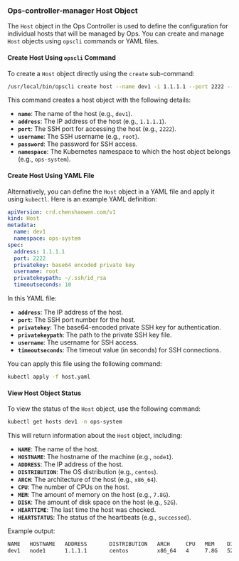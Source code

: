 ### **Ops-controller-manager Host Object**

The `Host` object in the Ops Controller is used to define the configuration for individual hosts that will be managed by Ops. You can create and manage `Host` objects using `opscli` commands or YAML files.

#### **Create Host Using `opscli` Command**

To create a `Host` object directly using the `create` sub-command:

```bash
/usr/local/bin/opscli create host --name dev1 -i 1.1.1.1 --port 2222 --username root --password xxx --namespace ops-system
```

This command creates a host object with the following details:

- **`name`**: The name of the host (e.g., `dev1`).
- **`address`**: The IP address of the host (e.g., `1.1.1.1`).
- **`port`**: The SSH port for accessing the host (e.g., `2222`).
- **`username`**: The SSH username (e.g., `root`).
- **`password`**: The password for SSH access.
- **`namespace`**: The Kubernetes namespace to which the host object belongs (e.g., `ops-system`).

#### **Create Host Using YAML File**

Alternatively, you can define the `Host` object in a YAML file and apply it using `kubectl`. Here is an example YAML definition:

```yaml
apiVersion: crd.chenshaowen.com/v1
kind: Host
metadata:
  name: dev1
  namespace: ops-system
spec:
  address: 1.1.1.1
  port: 2222
  privatekey: base64 encoded private key
  username: root
  privatekeypath: ~/.ssh/id_rsa
  timeoutseconds: 10
```

In this YAML file:

- **`address`**: The IP address of the host.
- **`port`**: The SSH port number for the host.
- **`privatekey`**: The base64-encoded private SSH key for authentication.
- **`privatekeypath`**: The path to the private SSH key file.
- **`username`**: The username for SSH access.
- **`timeoutseconds`**: The timeout value (in seconds) for SSH connections.

You can apply this file using the following command:

```bash
kubectl apply -f host.yaml
```

#### **View Host Object Status**

To view the status of the `Host` object, use the following command:

```bash
kubectl get hosts dev1 -n ops-system
```

This will return information about the `Host` object, including:

- **`NAME`**: The name of the host.
- **`HOSTNAME`**: The hostname of the machine (e.g., `node1`).
- **`ADDRESS`**: The IP address of the host.
- **`DISTRIBUTION`**: The OS distribution (e.g., `centos`).
- **`ARCH`**: The architecture of the host (e.g., `x86_64`).
- **`CPU`**: The number of CPUs on the host.
- **`MEM`**: The amount of memory on the host (e.g., `7.8G`).
- **`DISK`**: The amount of disk space on the host (e.g., `52G`).
- **`HEARTTIME`**: The last time the host was checked.
- **`HEARTSTATUS`**: The status of the heartbeats (e.g., `successed`).

Example output:

```bash
NAME   HOSTNAME   ADDRESS       DISTRIBUTION   ARCH     CPU   MEM    DISK   HEARTTIME   HEARTSTATUS
dev1   node1      1.1.1.1       centos         x86_64   4     7.8G   52G    54s         successed
```
